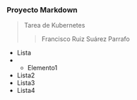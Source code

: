    ### Proyecto Markdown  ###
   > Tarea de Kubernetes
   >> Francisco Ruiz Suárez
Parrafo
- Lista
- + Elemento1
- Lista2
- Lista3
- Lista4
